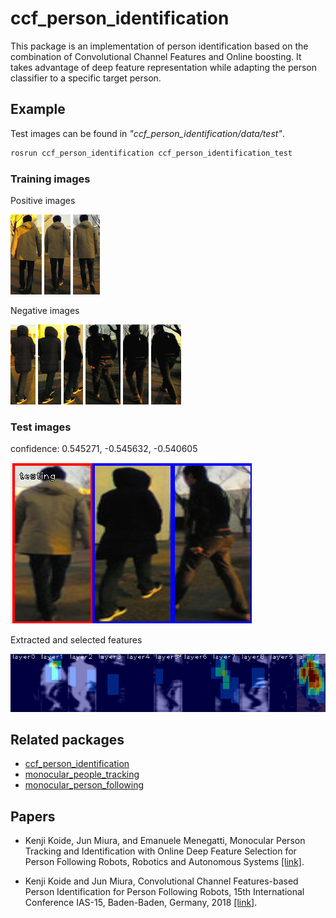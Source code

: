 # ccf_person_identification

This package is an implementation of person identification based on the combination of Convolutional Channel Features and Online boosting. It takes advantage of deep feature representation while adapting the person classifier to a specific target person.

## Example

Test images can be found in *"ccf_person_identification/data/test"*.

```bash
rosrun ccf_person_identification ccf_person_identification_test
```

### Training images

Positive images

<img src="data/test/p01.jpg"/> <img src="data/test/p05.jpg"/> <img src="data/test/p09.jpg"/>

Negative images

<img src="data/test/n01-01.jpg"/> <img src="data/test/n05-01.jpg"/> <img src="data/test/n09-01.jpg"/>
<img src="data/test/n01-02.jpg"/> <img src="data/test/n05-02.jpg"/> <img src="data/test/n09-02.jpg"/>


### Test images

confidence: 0.545271, -0.545632, -0.540605

<img src="data/imgs/result1.jpg"/>

Extracted and selected features

<img src="data/imgs/features.jpg"/>


## Related packages

- [ccf_person_identification](https://github.com/koide3/ccf_person_identification)
- [monocular_people_tracking](https://github.com/koide3/monocular_people_tracking)
- [monocular_person_following](https://github.com/koide3/monocular_person_following)


## Papers
- Kenji Koide, Jun Miura, and Emanuele Menegatti, Monocular Person Tracking and Identification with Online Deep Feature Selection for Person Following Robots, Robotics and Autonomous Systems [[link]](https://www.researchgate.net/publication/336871285_Monocular_Person_Tracking_and_Identification_with_On-line_Deep_Feature_Selection_for_Person_Following_Robots).


- Kenji Koide and Jun Miura, Convolutional Channel Features-based Person Identification for Person Following Robots, 15th International Conference IAS-15, Baden-Baden, Germany, 2018 [[link]](https://www.researchgate.net/publication/325854919_Convolutional_Channel_Features-Based_Person_Identification_for_Person_Following_Robots_Proceedings_of_the_15th_International_Conference_IAS-15).
